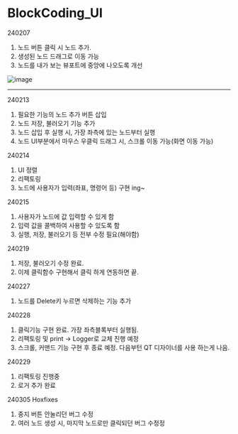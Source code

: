 # BlockCoding_UI

240207

1. 노드 버튼 클릭 시 노드 추가.
2. 생성된 노드 드래그로 이동 가능
3. 노드를 내가 보는 뷰포트에 중앙에 나오도록 개선

![image](https://github.com/EazyNick/BlockCoding_UI/assets/123717093/0968b707-7f94-4c30-a164-18ee9c7cdb3a)






-----------------------------------------------------------------------------------------------------------------------------------------------------------------------------------------------------------------

240213

1. 필요한 기능의 노드 추가 버튼 삽입
2. 노드 저장, 불러오기 기능 추가
3. 노드 삽입 후 실행 시, 가장 좌측에 있는 노드부터 실행
4. 노드 UI부분에서 마우스 우클릭 드래그 시, 스크롤 이동 가능(화면 이동 가능)


240214

1. UI 정렬
2. 리팩토링
3. 노드에 사용자가 입력(좌표, 명령어 등) 구현 ing~


240215

1. 사용자가 노드에 값 입력할 수 있게 함
2. 입력 값을 콜백하여 사용할 수 있도록 함
3. 실행, 저장, 불러오기 등 전부 수정 필요(해야함)


240219
1. 저장, 불러오기 수정 완료.
2. 이제 클릭함수 구현해서 클릭 하게 연동하면 끝.



240227
1. 노드를 Delete키 누르면 삭제하는 기능 추가


240228
1. 클릭기능 구현 완료. 가장 좌측블록부터 실행됨.
2. 리팩토링 및 print -> Logger로 교체 진행 예정
3. 스크롤, 커맨드 기능 구현 후 종료 예정. 다음부턴 QT 디자이너를 사용 하는게 나음.



240229
1. 리팩토링 진행중
2. 로거 추가 완료



240305 Hoxfixes
1. 중지 버튼 안눌리던 버그 수정
2. 여러 노드 생성 시, 마지막 노드로만 클릭되던 버그 수정정
